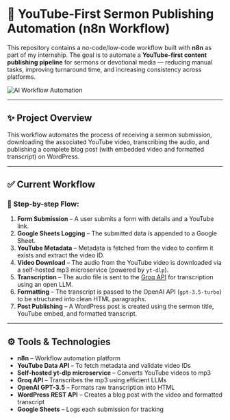 # 📡 YouTube-First Sermon Publishing Automation (n8n Workflow)

This repository contains a no-code/low-code workflow built with **n8n** as part of my internship. The goal is to automate a **YouTube-first content publishing pipeline** for sermons or devotional media — reducing manual tasks, improving turnaround time, and increasing consistency across platforms.

![AI Workflow Automation](https://github.com/user-attachments/assets/b8c6edb6-0959-4e35-b7a8-3e0b8129520d)

---

## ✨ Project Overview

This workflow automates the process of receiving a sermon submission, downloading the associated YouTube video, transcribing the audio, and publishing a complete blog post (with embedded video and formatted transcript) on WordPress.

---

## ✅ Current Workflow

### 🔁 Step-by-step Flow:

1. **Form Submission** – A user submits a form with details and a YouTube link.  
2. **Google Sheets Logging** – The submitted data is appended to a Google Sheet.  
3. **YouTube Metadata** – Metadata is fetched from the video to confirm it exists and extract the video ID.  
4. **Video Download** – The audio from the YouTube video is downloaded via a self-hosted mp3 microservice (powered by `yt-dlp`).  
5. **Transcription** – The audio file is sent to the [Groq API](https://groq.com) for transcription using an open LLM.  
6. **Formatting** – The transcript is passed to the OpenAI API (`gpt-3.5-turbo`) to be structured into clean HTML paragraphs.  
7. **Post Publishing** – A WordPress post is created using the sermon title, YouTube embed, and formatted transcript.

---

## ⚙️ Tools & Technologies

- **n8n** – Workflow automation platform  
- **YouTube Data API** – To fetch metadata and validate video IDs  
- **Self-hosted yt-dlp microservice** – Converts YouTube videos to mp3  
- **Groq API** – Transcribes the mp3 using efficient LLMs  
- **OpenAI GPT-3.5** – Formats raw transcription into HTML  
- **WordPress REST API** – Creates a blog post with the video and formatted transcript  
- **Google Sheets** – Logs each submission for tracking  
